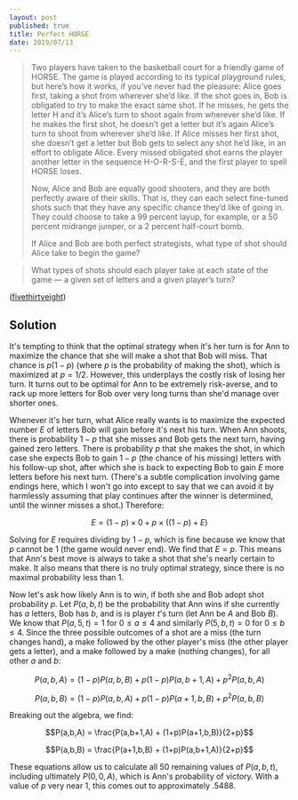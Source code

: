 ```yaml
---
layout: post
published: true
title: Perfect HORSE
date: 2019/07/13
---
```


>Two players have taken to the basketball court for a friendly game of HORSE. The game is played according to its typical playground rules, but here’s how it works, if you’ve never had the pleasure: Alice goes first, taking a shot from wherever she’d like. If the shot goes in, Bob is obligated to try to make the exact same shot. If he misses, he gets the letter H and it’s Alice’s turn to shoot again from wherever she’d like. If he makes the first shot, he doesn’t get a letter but it’s again Alice’s turn to shoot from wherever she’d like. If Alice misses her first shot, she doesn’t get a letter but Bob gets to select any shot he’d like, in an effort to obligate Alice. Every missed obligated shot earns the player another letter in the sequence H-O-R-S-E, and the first player to spell HORSE loses.
>
>Now, Alice and Bob are equally good shooters, and they are both perfectly aware of their skills. That is, they can each select fine-tuned shots such that they have any specific chance they’d like of going in. They could choose to take a 99 percent layup, for example, or a 50 percent midrange jumper, or a 2 percent half-court bomb.
>
>If Alice and Bob are both perfect strategists, what type of shot should Alice take to begin the game?

>What types of shots should each player take at each state of the game — a given set of letters and a given player’s turn?

<!--more-->

([fivethirtyeight](https://fivethirtyeight.com/features/i-would-walk-500-miles-and-i-would-riddle-500-more/))

## Solution

It's tempting to think that the optimal strategy when it's her turn is for Ann to maximize the chance that she will make a shot that Bob will miss.  That chance is $p(1-p)$ (where $p$ is the probability of making the shot), which is maximized at $p = 1/2$.  However, this underplays the costly risk of losing her turn. It turns out to be optimal for Ann to be extremely risk-averse, and to rack up more letters for Bob over very long turns than she'd manage over shorter ones.

Whenever it's her turn, what Alice really wants is to maximize the expected number $E$ of letters Bob will gain before it's next his turn. When Ann shoots, there is probability $1-p$ that she misses and Bob gets the next turn, having gained zero letters. There is probability $p$ that she makes the shot, in which case she expects Bob to gain $1-p$ (the chance of his missing) letters with his follow-up shot, after which she is back to expecting Bob to gain $E$ more letters before his next turn. (There's a subtle complication involving game endings here, which I won't go into except to say that we can avoid it by harmlessly assuming that play continues after the winner is determined, until the winner misses a shot.) Therefore:

$$E = (1-p)\times 0 + p \times ((1-p) + E)$$

Solving for $E$ requires dividing by $1-p$, which is fine because we know that $p$ cannot be $1$ (the game would never end). We find that $E = p$. This means that Ann's best move is always to take a shot that she's nearly certain to make. It also means that there is no truly optimal strategy, since there is no maximal probability less than $1$.

Now let's ask how likely Ann is to win, if both she and Bob adopt shot probability $p$. Let $P(a,b,t)$ be the probability that Ann wins if she currently has $a$ letters, Bob has $b$, and is is player $t$'s turn (let Ann be $A$ and Bob $B$). We know that $P(a,5,t) = 1$ for $0 \leq a \leq 4$ and similarly $P(5,b,t) = 0$ for $0 \leq b \leq 4$. Since the three possible outcomes of a shot are a miss (the turn changes hand), a make followed by the other player's miss (the other player gets a letter), and a make followed by a make (nothing changes), for all other $a$ and $b$:

$$P(a,b,A) = (1-p)P(a,b,B) + p(1-p)P(a,b+1,A) + p^2P(a,b,A)$$

$$P(a,b,B) = (1-p)P(a,b,A) + p(1-p)P(a+1,b,B) + p^2P(a,b,B)$$

Breaking out the algebra, we find:

$$P(a,b,A) = \frac{P(a,b+1,A) + (1+p)P(a+1,b,B)}{2+p}$$

$$P(a,b,B) = \frac{P(a+1,b,B) + (1+p)P(a,b+1,A)}{2+p}$$

These equations allow us to calculate all $50$ remaining values of $P(a,b,t)$, including ultimately $P(0,0,A)$, which is Ann's probability of victory. With a value of $p$ very near $1$, this comes out to approximately $.5488$.

<br>
